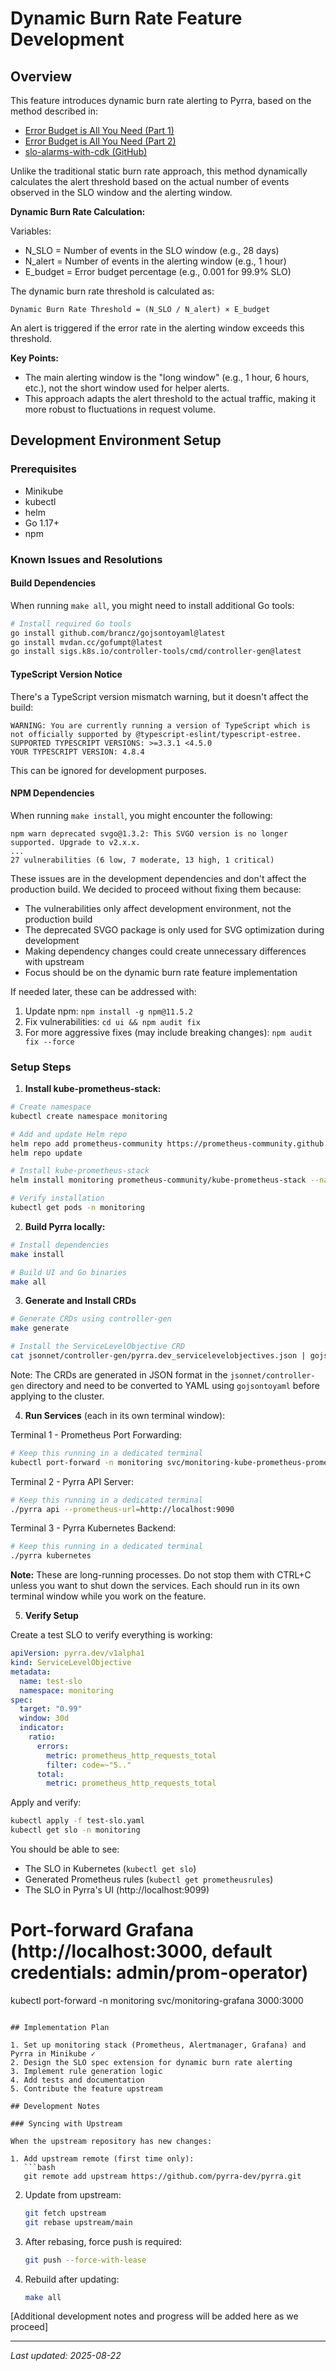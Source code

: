 # Dynamic Burn Rate Feature Development

## Overview

This feature introduces dynamic burn rate alerting to Pyrra, based on the method described in:
- [Error Budget is All You Need (Part 1)](https://medium.com/@yairstark/error-budget-is-all-you-need-part-1-7f8b6b51eaa6)
- [Error Budget is All You Need (Part 2)](https://medium.com/@yairstark/error-budget-is-all-you-need-part-2-ad41891e1132)
- [slo-alarms-with-cdk (GitHub)](https://github.com/yairst/slo-alarms-with-cdk)

Unlike the traditional static burn rate approach, this method dynamically calculates the alert threshold based on the actual number of events observed in the SLO window and the alerting window.

**Dynamic Burn Rate Calculation:**

Variables:
- N_SLO = Number of events in the SLO window (e.g., 28 days)
- N_alert = Number of events in the alerting window (e.g., 1 hour)
- E_budget = Error budget percentage (e.g., 0.001 for 99.9% SLO)

The dynamic burn rate threshold is calculated as:

```
Dynamic Burn Rate Threshold = (N_SLO / N_alert) × E_budget
```

An alert is triggered if the error rate in the alerting window exceeds this threshold.

**Key Points:**
- The main alerting window is the "long window" (e.g., 1 hour, 6 hours, etc.), not the short window used for helper alerts.
- This approach adapts the alert threshold to the actual traffic, making it more robust to fluctuations in request volume.

## Development Environment Setup

### Prerequisites
- Minikube
- kubectl
- helm
- Go 1.17+
- npm

### Known Issues and Resolutions

#### Build Dependencies
When running `make all`, you might need to install additional Go tools:
```bash
# Install required Go tools
go install github.com/brancz/gojsontoyaml@latest
go install mvdan.cc/gofumpt@latest
go install sigs.k8s.io/controller-tools/cmd/controller-gen@latest
```

#### TypeScript Version Notice
There's a TypeScript version mismatch warning, but it doesn't affect the build:
```
WARNING: You are currently running a version of TypeScript which is not officially supported by @typescript-eslint/typescript-estree.
SUPPORTED TYPESCRIPT VERSIONS: >=3.3.1 <4.5.0
YOUR TYPESCRIPT VERSION: 4.8.4
```
This can be ignored for development purposes.

#### NPM Dependencies
When running `make install`, you might encounter the following:
```
npm warn deprecated svgo@1.3.2: This SVGO version is no longer supported. Upgrade to v2.x.x.
...
27 vulnerabilities (6 low, 7 moderate, 13 high, 1 critical)
```

These issues are in the development dependencies and don't affect the production build. We decided to proceed without fixing them because:
- The vulnerabilities only affect development environment, not the production build
- The deprecated SVGO package is only used for SVG optimization during development
- Making dependency changes could create unnecessary differences with upstream
- Focus should be on the dynamic burn rate feature implementation

If needed later, these can be addressed with:
1. Update npm: `npm install -g npm@11.5.2`
2. Fix vulnerabilities: `cd ui && npm audit fix`
3. For more aggressive fixes (may include breaking changes): `npm audit fix --force`

### Setup Steps

1. **Install kube-prometheus-stack:**
```bash
# Create namespace
kubectl create namespace monitoring

# Add and update Helm repo
helm repo add prometheus-community https://prometheus-community.github.io/helm-charts
helm repo update

# Install kube-prometheus-stack
helm install monitoring prometheus-community/kube-prometheus-stack --namespace monitoring

# Verify installation
kubectl get pods -n monitoring
```

2. **Build Pyrra locally:**
```bash
# Install dependencies
make install

# Build UI and Go binaries
make all
```

3. **Generate and Install CRDs**

```bash
# Generate CRDs using controller-gen
make generate

# Install the ServiceLevelObjective CRD
cat jsonnet/controller-gen/pyrra.dev_servicelevelobjectives.json | gojsontoyaml | kubectl apply -f -
```

Note: The CRDs are generated in JSON format in the `jsonnet/controller-gen` directory and need to be converted to YAML using `gojsontoyaml` before applying to the cluster.

4. **Run Services** (each in its own terminal window):

Terminal 1 - Prometheus Port Forwarding:
```bash
# Keep this running in a dedicated terminal
kubectl port-forward -n monitoring svc/monitoring-kube-prometheus-prometheus 9090:9090
```

Terminal 2 - Pyrra API Server:
```bash
# Keep this running in a dedicated terminal
./pyrra api --prometheus-url=http://localhost:9090
```

Terminal 3 - Pyrra Kubernetes Backend:
```bash
# Keep this running in a dedicated terminal
./pyrra kubernetes
```

**Note:** These are long-running processes. Do not stop them with CTRL+C unless you want to shut down the services. Each should run in its own terminal window while you work on the feature.

5. **Verify Setup**

Create a test SLO to verify everything is working:

```yaml
apiVersion: pyrra.dev/v1alpha1
kind: ServiceLevelObjective
metadata:
  name: test-slo
  namespace: monitoring
spec:
  target: "0.99"
  window: 30d
  indicator:
    ratio:
      errors:
        metric: prometheus_http_requests_total
        filter: code=~"5.."
      total:
        metric: prometheus_http_requests_total
```

Apply and verify:
```bash
kubectl apply -f test-slo.yaml
kubectl get slo -n monitoring
```

You should be able to see:
- The SLO in Kubernetes (`kubectl get slo`)
- Generated Prometheus rules (`kubectl get prometheusrules`)
- The SLO in Pyrra's UI (http://localhost:9099)

# Port-forward Grafana (http://localhost:3000, default credentials: admin/prom-operator)
kubectl port-forward -n monitoring svc/monitoring-grafana 3000:3000
```

## Implementation Plan

1. Set up monitoring stack (Prometheus, Alertmanager, Grafana) and Pyrra in Minikube ✓
2. Design the SLO spec extension for dynamic burn rate alerting
3. Implement rule generation logic
4. Add tests and documentation
5. Contribute the feature upstream

## Development Notes

### Syncing with Upstream

When the upstream repository has new changes:

1. Add upstream remote (first time only):
   ```bash
   git remote add upstream https://github.com/pyrra-dev/pyrra.git
   ```

2. Update from upstream:
   ```bash
   git fetch upstream
   git rebase upstream/main
   ```

3. After rebasing, force push is required:
   ```bash
   git push --force-with-lease
   ```

4. Rebuild after updating:
   ```bash
   make all
   ```

[Additional development notes and progress will be added here as we proceed]

---

_Last updated: 2025-08-22_
